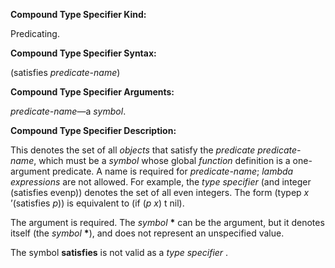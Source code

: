  

**Compound Type Specifier Kind:** 

Predicating. 

**Compound Type Specifier Syntax:** 

(satisfies *predicate-name*) 

**Compound Type Specifier Arguments:** 

*predicate-name*—a *symbol*. 

**Compound Type Specifier Description:** 

This denotes the set of all *objects* that satisfy the *predicate predicate-name*, which must be a *symbol* whose global *function* definition is a one-argument predicate. A name is required for *predicate-name*; *lambda expressions* are not allowed. For example, the *type specifier* (and integer (satisfies evenp)) denotes the set of all even integers. The form (typep *x* ’(satisfies *p*)) is equivalent to (if (*p x*) t nil).  



The argument is required. The *symbol* **\*** can be the argument, but it denotes itself (the *symbol* **\***), and does not represent an unspecified value. 

The symbol **satisfies** is not valid as a *type specifier* . 

